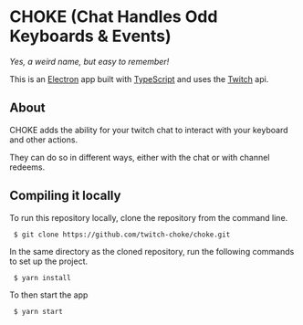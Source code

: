 # CHOKE (Chat Handles Odd Keyboards & Events)

*Yes, a weird name, but easy to remember!*

This is an [Electron](https://electronjs.org) app built with [TypeScript](https://www.typescriptlang.org) and uses the [Twitch](https://dev.twitch.tv/docs/api/) api.

## About

CHOKE adds the ability for your twitch chat to interact with your keyboard and other actions.

They can do so in different ways, either with the chat or with channel redeems.


## Compiling it locally

To run this repository locally, clone the repository from the command line.

```
 $ git clone https://github.com/twitch-choke/choke.git
```

In the same directory as the cloned repository, run the following commands to set up the project.

```
 $ yarn install
```

To then start the app

```
 $ yarn start
```